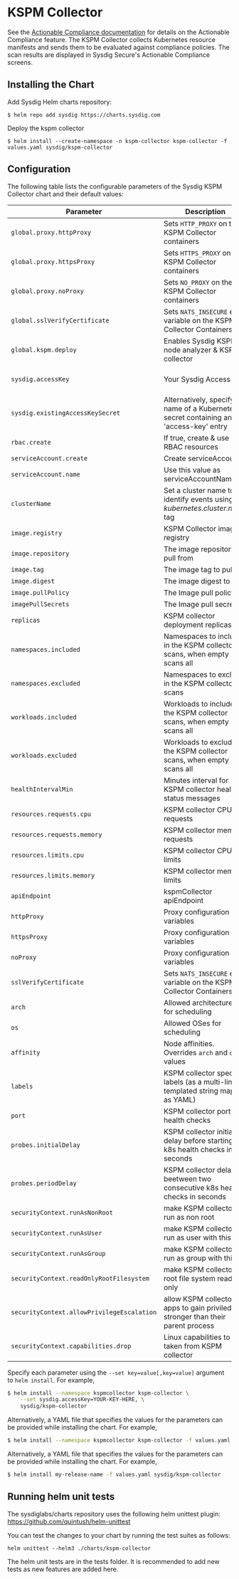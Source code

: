 # KSPM Collector

See the [Actionable Compliance documentation](https://docs.sysdig.com/en/docs/sysdig-secure/posture/compliance/actionable-compliance/) for details on the Actionable Compliance feature. The
KSPM Collector collects Kubernetes resource manifests and sends them to be evaluated against compliance policies.
The scan results are displayed in Sysdig Secure's Actionable Compliance screens.

## Installing the Chart

Add Sysdig Helm charts repository:

```
$ helm repo add sysdig https://charts.sysdig.com
```

Deploy the kspm collector

```
$ helm install --create-namespace -n kspm-collector kspm-collector -f values.yaml sysdig/kspm-collector
```

## Configuration

The following table lists the configurable parameters of the Sysdig KSPM Collector chart and their default values:

| Parameter                                 | Description                                                                             | Default                                                     |
|-------------------------------------------|-----------------------------------------------------------------------------------------|-------------------------------------------------------------|
| `global.proxy.httpProxy`                  | Sets `HTTP_PROXY` on the KSPM Collector containers                                      | `""`                                                        |
| `global.proxy.httpsProxy`                 | Sets `HTTPS_PROXY` on the KSPM Collector containers                                     | `""`                                                        |
| `global.proxy.noProxy`                    | Sets `NO_PROXY` on the KSPM Collector containers                                        | `""`                                                        |
| `global.sslVerifyCertificate`             | Sets `NATS_INSECURE` env variable on the KSPM Collector Containers                      |                                                             |
| `global.kspm.deploy`                      | Enables Sysdig KSPM node analyzer & KSPM collector                                      | `true`                                                      |
| `sysdig.accessKey`                        | Your Sysdig Access Key                                                                  | ` ` Either accessKey or existingAccessKeySecret is required |
| `sysdig.existingAccessKeySecret`          | Alternatively, specify the name of a Kubernetes secret containing an 'access-key' entry | ` ` Either accessKey or existingAccessKeySecret is required |
| `rbac.create`                             | If true, create & use RBAC resources                                                    | `true`                                                      |
| `serviceAccount.create`                   | Create serviceAccount                                                                   | `true`                                                      |
| `serviceAccount.name`                     | Use this value as serviceAccountName                                                    | `kspm-collector`                                            |
| `clusterName`                             | Set a cluster name to identify events using *kubernetes.cluster.name* tag               | ` `                                                         |
| `image.registry`                          | KSPM Collector image registry                                                           | `quay.io`                                                   |
| `image.repository`                        | The image repository to pull from                                                       | `sysdig/kspm-collector`                                     |
| `image.tag`                               | The image tag to pull                                                                   | `1.14.0`                                                    |
| `image.digest`                            | The image digest to pull                                                                | ` `                                                         |
| `image.pullPolicy`                        | The Image pull policy                                                                   | `Always`                                                    |
| `imagePullSecrets`                        | The Image pull secret                                                                   | `[]`                                                        |
| `replicas`                                | KSPM collector deployment replicas                                                      | `1`                                                         |
| `namespaces.included`                     | Namespaces to include in the KSPM collector scans, when empty scans all                 | ``                                                          |
| `namespaces.excluded`                     | Namespaces to exclude in the KSPM collector scans                                       | ``                                                          |
| `workloads.included`                      | Workloads to include in the KSPM collector scans, when empty scans all                  | ``                                                          |
| `workloads.excluded`                      | Workloads to exclude in the KSPM collector scans, when empty scans all                  | ``                                                          |
| `healthIntervalMin`                       | Minutes interval for KSPM collector health status messages                              | `5`                                                         |
| `resources.requests.cpu`                  | KSPM collector CPU requests                                                             | `150m`                                                      |
| `resources.requests.memory`               | KSPM collector memory requests                                                          | `256Mi`                                                     |
| `resources.limits.cpu`                    | KSPM collector CPU limits                                                               | `500m`                                                      |
| `resources.limits.memory`                 | KSPM collector memory limits                                                            | `1536Mi`                                                    |
| `apiEndpoint`                             | kspmCollector apiEndpoint                                                               | `""`                                                        |
| `httpProxy`                               | Proxy configuration variables                                                           |                                                             |
| `httpsProxy`                              | Proxy configuration variables                                                           |                                                             |
| `noProxy`                                 | Proxy configuration variables                                                           |                                                             |
| `sslVerifyCertificate`                    | Sets `NATS_INSECURE` env variable on the KSPM Collector Containers                      |                                                             |
| `arch`                                    | Allowed architectures for scheduling                                                    | `[ amd64, arm64 ]`                                          |
| `os`                                      | Allowed OSes for scheduling                                                             | `[ linux ]`                                                 |
| `affinity`                                | Node affinities. Overrides `arch` and `os` values                                       | `{}`                                                        |
| `labels`                                  | KSPM collector specific labels (as a multi-line templated string map or as YAML)        | `{}`                                                        |
| `port`                                    | KSPM collector port for health checks                                                   | `8080`                                                      |
| `probes.initialDelay`                     | KSPM collector initial delay before starting k8s health checks in seconds               | `3`                                                         |
| `probes.periodDelay`                      | KSPM collector delay beetween two consecutive k8s health checks in seconds              | `3`                                                         |
| `securityContext.runAsNonRoot`            | make KSPM collector run as non root                                                     | `true`                                                      |
| `securityContext.runAsUser`               | make KSPM collector run as user with this ID                                            | `10001`                                                     |
| `securityContext.runAsGroup`              | make KSPM collector run as group with this ID                                           | `10001`                                                     |
| `securityContext.readOnlyRootFilesystem`  | make KSPM collector root file system read only                                          | `true`                                                      |
| `securityContext.allowPrivilegeEscalation`| allow KSPM collector apps to gain priviledges stronger than their parent process        | `false`                                                      |
| `securityContext.capabilities.drop`       | Linux capabilities to be taken from KSPM collector                                      | `['all']`                                                      |




Specify each parameter using the `--set key=value[,key=value]` argument to `helm install`. For example,

```bash
$ helm install --namespace kspmcollector kspm-collector \
    --set sysdig.accessKey=YOUR-KEY-HERE, \
    sysdig/kspm-collector
```

Alternatively, a YAML file that specifies the values for the parameters can be provided while installing the chart. For
example,

```bash
$ helm install --namespace kspmcollector kspm-collector -f values.yaml sysdig/kspm-collector
```

Alternatively, a YAML file that specifies the values for the parameters can be provided while installing the chart. For example,

```bash
$ helm install my-release-name -f values.yaml sysdig/kspm-collector
```

## Running helm unit tests

The sysdiglabs/charts repository uses the following helm unittest plugin: https://github.com/quintush/helm-unittest

You can test the changes to your chart by running the test suites as follows:

```
helm unittest --helm3 ./charts/kspm-collector
```

The helm unit tests are in the tests folder. It is recommended to add new tests as new features are added here.